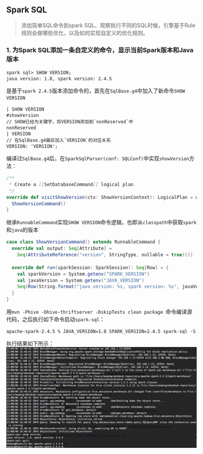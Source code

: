 ## Spark SQL
> 添加简单SQL命令到spark SQL、观察执行不同的SQL时候，引擎基于Rule规则会做哪些优化，以及如何实现自定义的优化规则。

### 1. 为Spark SQL添加一条自定义的命令，显示当前Spark版本和Java版本
```shell
spark sql> SHOW VERSION;
java version: 1.8, spark version: 2.4.5
```

是基于`spark 2.4.5`版本添加命令的，首先在`SqlBase.g4`中加入了新命令`SHOW VERSION`

```antlr
| SHOW VERSION                                                     #showVersion
// SHOW已经为关键字，将VERSION添加到`nonReserved`中
nonReserved
| VERSION
// 在SqlBase.g4最后加入`VERSION`的对应关系
VERSION: 'VERSION';
```

编译过`SqlBase.g4`后，在`SparkSqlParser(conf: SQLConf)`中实现`showVersion`方法：

```scala
/**
 * Create a [[SetDatabaseCommand]] logical plan.
 */
override def visitShowVersion(ctx: ShowVersionContext): LogicalPlan = withOrigin(ctx) {
  ShowVersionCommand()
}
```

继承`RunnableCommand`实现`SHOW VERSION`命令逻辑，也即从`classpath`中获取`spark`和`java`的版本

```scala
case class ShowVersionCommand() extends RunnableCommand {
  override val output: Seq[Attribute] =
    Seq(AttributeReference("version", StringType, nullable = true)())

  override def run(sparkSession: SparkSession): Seq[Row] = {
    val sparkVersion = System.getenv("SPARK_VERSION")
    val javaVersion = System.getenv("JAVA_VERSION")
    Seq(Row(String.format("java version: %s, spark version: %s", javaVersion, sparkVersion)))
  }
}
```

用`mvn -Phive -Dhive-thriftserver -DskipTests clean package `命令编译源代码，之后执行如下命令启动`spark-sql`：

```shell
apache-spark-2.4.5 % JAVA_VERSION=1.8 SPARK_VERSION=2.4.5 spark-sql -S
```

执行结果如下所示：
<img src="resources/spark_sql_show_version.jpg" width="870" alt="show version执行结果"/>
